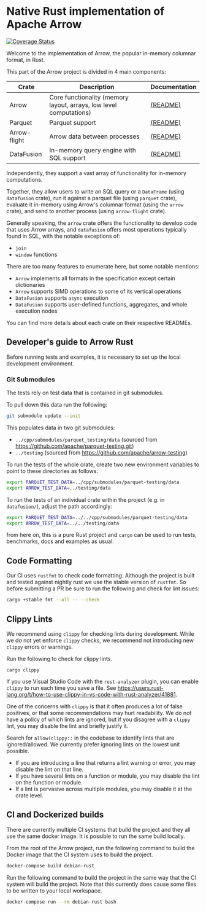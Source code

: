 <!---
  Licensed to the Apache Software Foundation (ASF) under one
  or more contributor license agreements.  See the NOTICE file
  distributed with this work for additional information
  regarding copyright ownership.  The ASF licenses this file
  to you under the Apache License, Version 2.0 (the
  "License"); you may not use this file except in compliance
  with the License.  You may obtain a copy of the License at

    http://www.apache.org/licenses/LICENSE-2.0

  Unless required by applicable law or agreed to in writing,
  software distributed under the License is distributed on an
  "AS IS" BASIS, WITHOUT WARRANTIES OR CONDITIONS OF ANY
  KIND, either express or implied.  See the License for the
  specific language governing permissions and limitations
  under the License.
-->


# Native Rust implementation of Apache Arrow

[![Coverage Status](https://codecov.io/gh/apache/arrow/rust/branch/master/graph/badge.svg)](https://codecov.io/gh/apache/arrow?branch=master)

Welcome to the implementation of Arrow, the popular in-memory columnar format, in Rust.

This part of the Arrow project is divided in 4 main components:

| Crate     | Description | Documentation |
|-----------|-------------|---------------|
|Arrow        | Core functionality (memory layout, arrays, low level computations) | [(README)](arrow/README.md) |
|Parquet      | Parquet support | [(README)](parquet/README.md) |
|Arrow-flight | Arrow data between processes | [(README)](arrow-flight/README.md) |
|DataFusion   | In-memory query engine with SQL support | [(README)](datafusion/README.md) |

Independently, they support a vast array of functionality for in-memory computations.

Together, they allow users to write an SQL query or a `DataFrame` (using `datafusion` crate), run it against a parquet file (using `parquet` crate), evaluate it in-memory using Arrow's columnar format (using the `arrow` crate), and send to another process (using `arrow-flight` crate).

Generally speaking, the `arrow` crate offers the  functionality to develop code that uses Arrow arrays, and `datafusion` offers most operations typically found in SQL, with the notable exceptions of:

* `join`
* `window` functions

There are too many features to enumerate here, but some notable mentions:

* `Arrow` implements all formats in the specification except certain dictionaries
* `Arrow` supports SIMD operations to some of its vertical operations
* `DataFusion` supports `async` execution
* `DataFusion` supports user-defined functions, aggregates, and whole execution nodes

You can find more details about each crate on their respective READMEs.

## Developer's guide to Arrow Rust

Before running tests and examples, it is necessary to set up the local development environment.

### Git Submodules

The tests rely on test data that is contained in git submodules.

To pull down this data run the following:

```bash
git submodule update --init
```

This populates data in two git submodules:

- `../cpp/submodules/parquet_testing/data` (sourced from https://github.com/apache/parquet-testing.git)
- `../testing` (sourced from https://github.com/apache/arrow-testing)

To run the tests of the whole crate, create two new environment variables to point to these directories as follows:

```bash
export PARQUET_TEST_DATA=../cpp/submodules/parquet-testing/data
export ARROW_TEST_DATA=../testing/data
```

To run the tests of an individual crate within the project (e.g. in `datafusion/`), adjust the path
accordingly:

```bash
export PARQUET_TEST_DATA=../../cpp/submodules/parquet-testing/data
export ARROW_TEST_DATA=../../testing/data
```

from here on, this is a pure Rust project and `cargo` can be used to run tests, benchmarks, docs and examples as usual.

## Code Formatting

Our CI uses `rustfmt` to check code formatting.  Although the project is
built and tested against nightly rust we use the stable version of
`rustfmt`.  So before submitting a PR be sure to run the following
and check for lint issues:

```bash
cargo +stable fmt --all -- --check
```

## Clippy Lints

We recommend using `clippy` for checking lints during development. While we do not yet enforce `clippy` checks, we recommend not introducing new `clippy` errors or warnings.

Run the following to check for clippy lints.

```
cargo clippy
```

If you use Visual Studio Code with the `rust-analyzer` plugin, you can enable `clippy` to run each time you save a file. See https://users.rust-lang.org/t/how-to-use-clippy-in-vs-code-with-rust-analyzer/41881.

One of the concerns with `clippy` is that it often produces a lot of false positives, or that some recommendations may hurt readability. We do not have a policy of which lints are ignored, but if you disagree with a `clippy` lint, you may disable the lint and briefly justify it.

Search for `allow(clippy::` in the codebase to identify lints that are ignored/allowed. We currently prefer ignoring lints on the lowest unit possible.
* If you are introducing a line that returns a lint warning or error, you may disable the lint on that line.
* If you have several lints on a function or module, you may disable the lint on the function or module.
* If a lint is pervasive across multiple modules, you may disable it at the crate level.

## CI and Dockerized builds

There are currently multiple CI systems that build the project and they all use the same docker image. It is possible to run the same build locally.

From the root of the Arrow project, run the following command to build the Docker image that the CI system uses to build the project.

```bash
docker-compose build debian-rust
```

Run the following command to build the project in the same way that the CI system will build the project. Note that this currently does cause some files to be written to your local workspace.

```bash
docker-compose run --rm debian-rust bash
```
